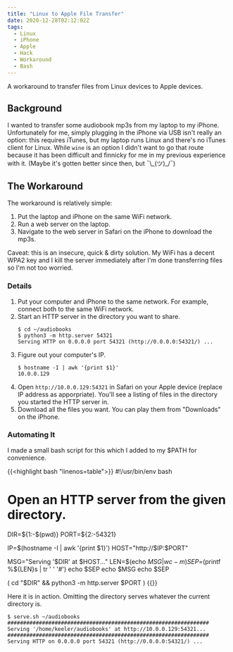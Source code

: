 ```yaml
---
title: "Linux to Apple File Transfer"
date: 2020-12-28T02:12:02Z
tags:
  - Linux
  - iPhone
  - Apple
  - Hack
  - Workaround
  - Bash
---
```


A workaround to transfer files from Linux devices to Apple devices.
<!--more-->

## Background

I wanted to transfer some audiobook mp3s from my laptop to my iPhone.
Unfortunately for me, simply plugging in the iPhone via USB isn't really an option: this requires iTunes, but my laptop runs Linux and there's no iTunes client for Linux.
While `wine` is an option I didn't want to go that route because it has been difficult and finnicky for me in my previous experience with it.
(Maybe it's gotten better since then, but ¯\\_(ツ)\_/¯)

## The Workaround

The workaround is relatively simple:
1. Put the laptop and iPhone on the same WiFi network.
1. Run a web server on the laptop.
1. Navigate to the web server in Safari on the iPhone to download the mp3s.

Caveat: this is an insecure, quick & dirty solution.
My WiFi has a decent WPA2 key and I kill the server immediately after I'm done transferring files so I'm not too worried.

### Details

1. Put your computer and iPhone to the same network. For example, connect both to the same WiFi network.
1. Start an HTTP server in the directory you want to share.
    ```
    $ cd ~/audiobooks
    $ python3 -m http.server 54321
    Serving HTTP on 0.0.0.0 port 54321 (http://0.0.0.0:54321/) ...
    ```
1. Figure out your computer's IP.
    ```
    $ hostname -I | awk '{print $1}'
    10.0.0.129
    ```
1. Open `http://10.0.0.129:54321` in Safari on your Apple device (replace IP address as apporpriate). You'll see a listing of files in the directory you started the HTTP server in.
1. Download all the files you want. You can play them from "Downloads" on the iPhone.

### Automating It

I made a small bash script for this which I added to my $PATH for convenience.

{{<highlight bash "linenos=table">}}
#!/usr/bin/env bash
# Open an HTTP server from the given directory.

DIR=${1:-$(pwd)}
PORT=${2:-54321}

IP=$(hostname -I | awk '{print $1}')
HOST="http://$IP:$PORT"

MSG="Serving '$DIR' at $HOST..."
LEN=$(echo $MSG | wc -m)
SEP=$(printf %${LEN}s | tr ' ' '#')
echo $SEP
echo $MSG
echo $SEP

( cd "$DIR" && python3 -m http.server $PORT )
{{</highlight>}}

Here it is in action. Omitting the directory serves whatever the current directory is.
```
$ serve.sh ~/audiobooks
################################################################
Serving '/home/keeler/audiobooks' at http://10.0.0.129:54321...
################################################################
Serving HTTP on 0.0.0.0 port 54321 (http://0.0.0.0:54321/) ...
```
